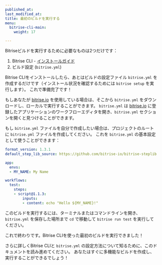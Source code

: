 ```yaml
---
published_at:
last_modified_at:
title: 最初のビルドを実行する
menu:
  bitrise-cli-main:
    weight: 17

---
```

Bitriseビルドを実行するために必要なものは2つだけです：

1. Bitrise CLI - [インストールガイド](/bitrise-cli/installation/)
2. ビルド設定 (`bitrise.yml`)

Bitrise CLIをインストールしたら、あとはビルドの設定ファイル `bitrise.yml` を作成するだけです（インストール状況を確認するためには `bitrise setup` を実行します）。
これで準備完了です！

もしあなたが [bitrise.io](https://www.bitrise.io) を使用している場合は、そこから `bitrise.yml` をダウンロードし、ローカルで実行することができます。
`bitrise.yml` は [bitrise.io](https://www.bitrise.io) に登録したアプリケーションのワークフローエディタを開き、`bitrise.yml` セクションを開くと見つけることができます。

もし `bitrise.yml` ファイルを自分で作成したい場合は、プロジェクトのルートに `bitrise.yml` ファイルを作成してください。
これを `bitrise.yml` の基本設定として使うことができます：

```yaml
format_version: 1.3.1
default_step_lib_source: https://github.com/bitrise-io/bitrise-steplib.git

app:
  envs:
  - MY_NAME: My Name

workflows:
  test:
    steps:
    - script@1.1.3:
        inputs:
        - content: echo "Hello ${MY_NAME}!"
```

このビルドを実行するには、ターミナルまたはコマンドラインを開き、`bitrise.yml` を保存した場所まで `cd` で移動して `bitrise run test` を実行してください。

これで終わりです。Bitrise CLIを使った最初のビルドを実行できました！

さらに詳しくBitrise CLIと `bitrise.yml` の設定方法について知るために、このドキュメントを読み進めてください。
あなたはすぐに多機能なビルドを作成し、実行することができるでしょう！